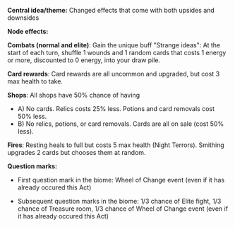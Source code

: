 **Central idea/theme:** Changed effects that come with both upsides and downsides

**Node effects:**

  **Combats (normal and elite)**: Gain the unique buff "Strange ideas": At the start of each turn, shuffle 1 wounds and 1 random cards that costs 1 energy or more, discounted to 0 energy, into your draw pile.
 
**Card rewards**: Card rewards are all uncommon and upgraded, but cost 3 max health to take.

**Shops**: All shops have 50% chance of having 
  - A) No cards. Relics costs 25% less. Potions and card removals cost 50% less.
  - B) No relics, potions, or card removals. Cards are all on sale (cost 50% less). 

**Fires**: Resting heals to full but costs 5 max health (Night Terrors). Smithing upgrades 2 cards but chooses them at random.

**Question marks:**

  - First question mark in the biome: Wheel of Change event (even if it has already occured this Act)

- Subsequent question marks in the biome: 1/3 chance of Elite fight, 1/3 chance of Treasure room, 1/3 chance of Wheel of Change event (even if it has already occured this Act)
